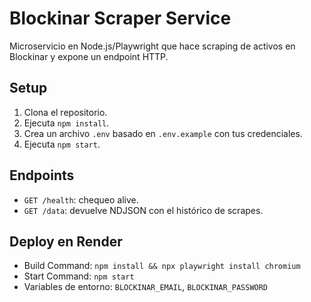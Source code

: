 # Blockinar Scraper Service

Microservicio en Node.js/Playwright que hace scraping de activos en Blockinar y expone un endpoint HTTP.

## Setup
1. Clona el repositorio.
2. Ejecuta `npm install`.
3. Crea un archivo `.env` basado en `.env.example` con tus credenciales.
4. Ejecuta `npm start`.

## Endpoints
- `GET /health`: chequeo alive.
- `GET /data`: devuelve NDJSON con el histórico de scrapes.

## Deploy en Render
- Build Command: `npm install && npx playwright install chromium`
- Start Command: `npm start`
- Variables de entorno: `BLOCKINAR_EMAIL`, `BLOCKINAR_PASSWORD`

